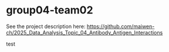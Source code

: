 # group04-team02
See the project description here: https://github.com/maiwen-ch/2025_Data_Analysis_Topic_04_Antibody_Antigen_Interactions

test